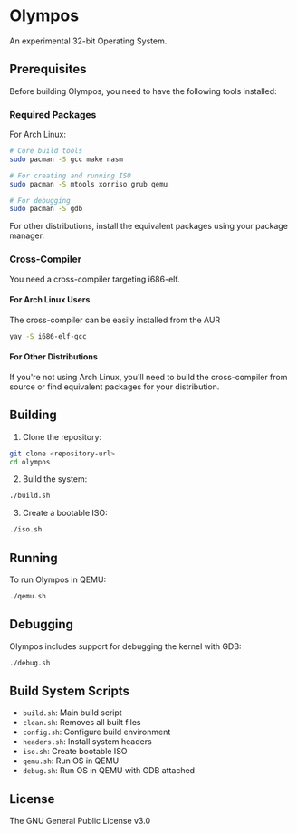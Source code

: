 # Olympos
An experimental 32-bit Operating System.

## Prerequisites

Before building Olympos, you need to have the following tools installed:

### Required Packages

For Arch Linux:
```bash
# Core build tools
sudo pacman -S gcc make nasm

# For creating and running ISO
sudo pacman -S mtools xorriso grub qemu

# For debugging
sudo pacman -S gdb
```

For other distributions, install the equivalent packages using your package manager.

### Cross-Compiler
You need a cross-compiler targeting i686-elf.

#### For Arch Linux Users
The cross-compiler can be easily installed from the AUR

```bash
yay -S i686-elf-gcc
```

#### For Other Distributions
If you're not using Arch Linux, you'll need to build the cross-compiler from source or find equivalent packages for your distribution.

## Building

1. Clone the repository:
```bash
git clone <repository-url>
cd olympos
```

2. Build the system:
```bash
./build.sh
```

3. Create a bootable ISO:
```bash
./iso.sh
```

## Running

To run Olympos in QEMU:
```bash
./qemu.sh
```

## Debugging
Olympos includes support for debugging the kernel with GDB:
```bash
./debug.sh
```

## Build System Scripts

- `build.sh`: Main build script
- `clean.sh`: Removes all built files
- `config.sh`: Configure build environment
- `headers.sh`: Install system headers
- `iso.sh`: Create bootable ISO
- `qemu.sh`: Run OS in QEMU
- `debug.sh`: Run OS in QEMU with GDB attached

## License

The GNU General Public License v3.0
